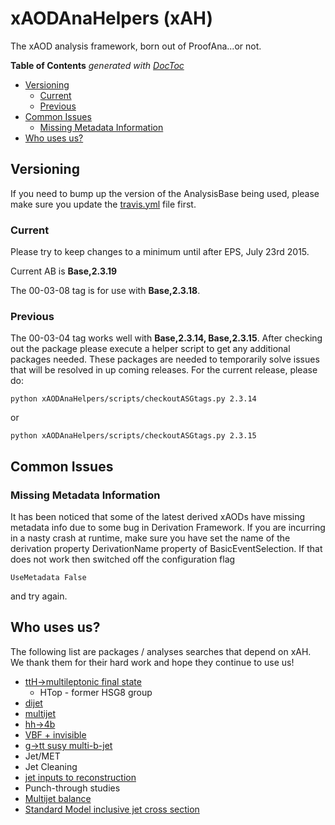 # xAODAnaHelpers (xAH)

The xAOD analysis framework, born out of ProofAna...or not.

<!-- START doctoc generated TOC please keep comment here to allow auto update -->
<!-- DON'T EDIT THIS SECTION, INSTEAD RE-RUN doctoc TO UPDATE -->
**Table of Contents**  *generated with [DocToc](https://github.com/thlorenz/doctoc)*

- [Versioning](#versioning)
  - [Current](#current)
  - [Previous](#previous)
- [Common Issues](#common-issues)
  - [Missing Metadata Information](#missing-metadata-information)
- [Who uses us?](#who-uses-us)

<!-- END doctoc generated TOC please keep comment here to allow auto update -->

## Versioning

If you need to bump up the version of the AnalysisBase being used, please make sure you update the [travis.yml](.travis.yml) file first.

### Current
Please try to keep changes to a minimum until after EPS, July 23rd 2015.

Current AB is **Base,2.3.19**

The 00-03-08 tag is for use with **Base,2.3.18**.

### Previous

The 00-03-04 tag works well with **Base,2.3.14, Base,2.3.15**. After checking out the package please execute a helper script to get any additional packages needed.
These packages are needed to temporarily solve issues that will be resolved in up coming releases.
For the current release, please do:
```
python xAODAnaHelpers/scripts/checkoutASGtags.py 2.3.14
```

or

```
python xAODAnaHelpers/scripts/checkoutASGtags.py 2.3.15
```

## Common Issues

### Missing Metadata Information

It has been noticed that some of the latest derived xAODs have missing metadata info due to some bug in Derivation Framework. If you are incurring in a nasty crash at runtime, make sure you have set the name of the derivation property DerivationName property of BasicEventSelection.  If that does not work then switched off the configuration flag

```
UseMetadata False
```

and try again.

## Who uses us?

The following list are packages / analyses searches that depend on xAH. We thank them for their hard work and hope they continue to use us!

- [ttH->multileptonic final state](https://github.com/mmilesi/HTopMultilepAnalysis)
  - HTop - former HSG8 group
- [dijet](https://twiki.cern.ch/twiki/bin/view/AtlasProtected/ExoticDijets2015)
- [multijet](https://twiki.cern.ch/twiki/bin/view/AtlasProtected/ExoticMultiJetRun2)
- [hh->4b](https://twiki.cern.ch/twiki/bin/view/AtlasProtected/XtoYYtobbbbRun2)
- [VBF + invisible](https://twiki.cern.ch/twiki/bin/view/AtlasProtected/HiggsInvisibleRun2)
- [g->tt susy multi-b-jet](https://github.com/kratsg/TheAccountant)
- Jet/MET
- Jet Cleaning
- [jet inputs to reconstruction](https://twiki.cern.ch/twiki/bin/viewauth/AtlasProtected/JetInputsCONF2015)
- Punch-through studies
- [Multijet balance](https://twiki.cern.ch/twiki/bin/viewauth/AtlasProtected/MultijetBalanceRunIIFramework)
- [Standard Model inclusive jet cross section](https://twiki.cern.ch/twiki/bin/viewauth/AtlasProtected/InclusiveJetCrossSection)
